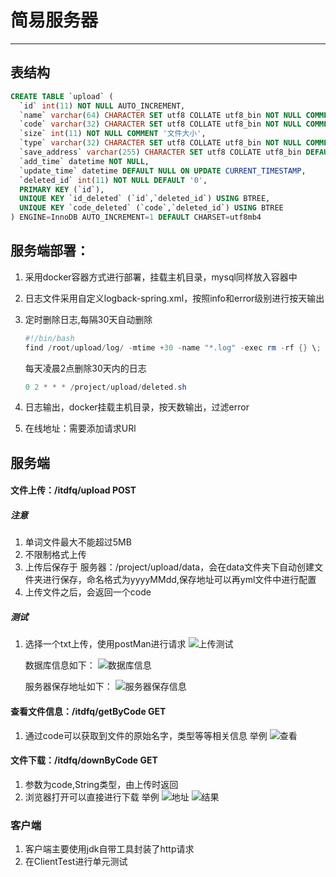 # 简易服务器
---
## 表结构

```sql
CREATE TABLE `upload` (
  `id` int(11) NOT NULL AUTO_INCREMENT,
  `name` varchar(64) CHARACTER SET utf8 COLLATE utf8_bin NOT NULL COMMENT '文件名字',
  `code` varchar(32) CHARACTER SET utf8 COLLATE utf8_bin NOT NULL COMMENT 'UUID',
  `size` int(11) NOT NULL COMMENT '文件大小',
  `type` varchar(32) CHARACTER SET utf8 COLLATE utf8_bin NOT NULL COMMENT '文件类型',
  `save_address` varchar(255) CHARACTER SET utf8 COLLATE utf8_bin DEFAULT NULL COMMENT '文件保存地址',
  `add_time` datetime NOT NULL,
  `update_time` datetime DEFAULT NULL ON UPDATE CURRENT_TIMESTAMP,
  `deleted_id` int(11) NOT NULL DEFAULT '0',
  PRIMARY KEY (`id`),
  UNIQUE KEY `id_deleted` (`id`,`deleted_id`) USING BTREE,
  UNIQUE KEY `code_deleted` (`code`,`deleted_id`) USING BTREE
) ENGINE=InnoDB AUTO_INCREMENT=1 DEFAULT CHARSET=utf8mb4
```

## 服务端部署：

 1. 采用docker容器方式进行部署，挂载主机目录，mysql同样放入容器中
 2. 日志文件采用自定义logback-spring.xml，按照info和error级别进行按天输出
 3. 定时删除日志,每隔30天自动删除

	```powershell
	#!/bin/bash
	find /root/upload/log/ -mtime +30 -name "*.log" -exec rm -rf {} \;
	```

	 每天凌晨2点删除30天内的日志

	```powershell
	0 2 * * * /project/upload/deleted.sh
	```

4. 日志输出，docker挂载主机目录，按天数输出，过滤error
5. 在线地址：需要添加请求URl

## 服务端
#### 文件上传：/itdfq/upload  POST
##### 注意
 

 1. 单词文件最大不能超过5MB
 2. 不限制格式上传
 3. 上传后保存于 服务器：/project/upload/data，会在data文件夹下自动创建文件夹进行保存，命名格式为yyyyMMdd,保存地址可以再yml文件中进行配置
 4. 上传文件之后，会返回一个code

##### 测试

 1. 选择一个txt上传，使用postMan进行请求
![上传测试](https://img-blog.csdnimg.cn/50077164004a49dfa1281c46e97b7a74.png?x-oss-process=image/watermark,type_d3F5LXplbmhlaQ,shadow_50,text_Q1NETiBASVRkZnE=,size_20,color_FFFFFF,t_70,g_se,x_16)

	数据库信息如下：
![数据库信息](https://img-blog.csdnimg.cn/82db5f581fe0453eb30be171191cc238.png)

	服务器保存地址如下：
![服务器保存信息](https://img-blog.csdnimg.cn/fb190795d4a44618ad6a68334f721615.png)

#### 查看文件信息：/itdfq/getByCode  GET
1. 通过code可以获取到文件的原始名字，类型等等相关信息
举例
![查看](https://img-blog.csdnimg.cn/e0353b0a278c4856b8aa965af20ddc51.png?x-oss-process=image/watermark,type_d3F5LXplbmhlaQ,shadow_50,text_Q1NETiBASVRkZnE=,size_20,color_FFFFFF,t_70,g_se,x_16)

#### 文件下载：/itdfq/downByCode    GET
1. 参数为code,String类型，由上传时返回
2. 浏览器打开可以直接进行下载
举例
![地址](https://img-blog.csdnimg.cn/0629c20b41c44326bf5f59a970af46d6.png)
![结果](https://img-blog.csdnimg.cn/91c01f57f4804b7b97c3803d36a214e6.png?x-oss-process=image/watermark,type_d3F5LXplbmhlaQ,shadow_50,text_Q1NETiBASVRkZnE=,size_20,color_FFFFFF,t_70,g_se,x_16)


### 客户端
1. 客户端主要使用jdk自带工具封装了http请求
2. 在ClientTest进行单元测试